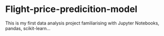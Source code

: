 # Flight-price-predicition-model
This is my first data analysis project familiarising with Jupyter Notebooks, pandas, scikit-learn...

